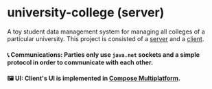 # university-college (server)

A toy student data management system for managing all colleges of a particular university.
This project is consisted of a [server](https://github.com/YektaDev/university-college-server)
and a [client](https://github.com/YektaDev/university-college-client).
#### **📞 Communications:** Parties only use `java.net` sockets and a simple protocol in order to communicate with each other.
#### **🖼️ UI:** Client's UI is implemented in [Compose Multiplatform](https://github.com/JetBrains/compose-multiplatform).


